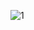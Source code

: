![1](https://cdn-img.gitcode.com/ec/fc/11ec1f66cd0fcb70718d07b4a2d5ca1d7bef4ffebf781fc076356008cc529e32.png?response-content-type=image/png)